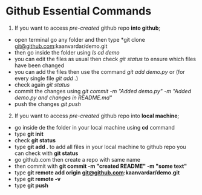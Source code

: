 # Github Essential Commands

1. If you want to access *pre-created* github repo **into github**;
- open terminal go any folder and then type *git clone git@github.com:kaanvardar/demo.git
- then go inside the folder using *ls* *cd demo*
- you can edit the files as usual then check *git status* to ensure which files have been changed
- you can add the files then use the command *git add demo.py* or (for every single file *git add .*)
- check again *git status*
- commit the changes using *git commit -m "Added demo.py" -m "Added demo.py and changes in README.md"*
- push the changes *git push*

2. If you want to access *pre-created* github repo into **local machine**;
- go inside de the folder in your local machine using **cd** command 
- type **git init**
- check **git status**
- type **git add .** to add all files in your local machine to github repo you can check with **git status** 
- go github.com then create a repo with same name
- then commit with **git commit -m "created README" -m "some text"**
- type **git remote add origin git@github.com:kaanvardar/demo.git**
- type **git remote -v**
- type **git push**